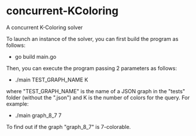 # concurrent-KColoring
A concurrent K-Coloring solver

To launch an instance of the solver, you can first build the program as follows:
- go build main.go

Then, you can execute the program passing 2 parameters as follows:
- ./main TEST_GRAPH_NAME K

where "TEST_GRAPH_NAME" is the name of a JSON graph in the "tests" folder (without the ".json")
and K is the number of colors for the query.
For example:
- ./main graph_8_7 7

To find out if the graph "graph_8_7" is 7-colorable.